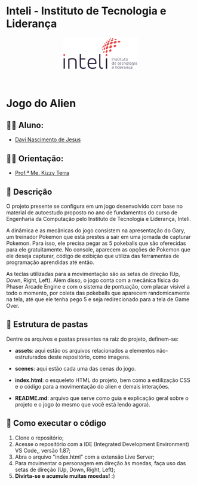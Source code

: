 # Inteli - Instituto de Tecnologia e Liderança 

<p align="center">
<a href= "https://www.inteli.edu.br/"><img src="assets/inteli.png" alt="Inteli - Instituto de Tecnologia e Liderança" border="0" width=40% height=40%></a>
</p>

<br>

# Jogo do Alien

## 👨‍🎓 Aluno:
- <a href="https://www.linkedin.com/in/davi-nascimento-de-jesus/">Davi Nascimento de Jesus</a>

## 👩‍🏫 Orientação: 
- <a href="https://br.linkedin.com/in/andre-godoi-chiovato-83730228">Prof.ª Me. Kizzy Terra</a>

## 📜 Descrição

O projeto presente se configura em um jogo desenvolvido com base no material de autoestudo proposto no ano de fundamentos do curso de Engenharia da Computação pelo Instituto de Tecnologia e Liderança, Inteli. 

A dinâmica e as mecânicas do jogo consistem na apresentação do Gary, um treinador Pokemon que está prestes a sair em uma jornada de capturar Pokemon. Para isso, ele precisa pegar as 5 pokeballs que são oferecidas para ele gratuitamente. No console, aparecem as opções de Pokemon que ele deseja capturar, código de exibição que utiliza das ferramentas de programação aprendidas até então.

As teclas utilizadas para a movimentação são as setas de direção (Up, Down, Right, Left). Além disso, o jogo conta com a mecânica física do Phaser Arcade Engine e com o sistema de pontuação, com placar vísivel a todo o momento, por coleta das pokeballs que aparecem randomicamente na tela, até que ele tenha pego 5 e seja redirecionado para a tela de Game Over.

## 📁 Estrutura de pastas

Dentre os arquivos e pastas presentes na raiz do projeto, definem-se:

- <b>assets</b>: aqui estão os arquivos relacionados a elementos não-estruturados deste repositório, como imagens.

- <b>scenes</b>: aqui estão cada uma das cenas do jogo.

- <b>index.html</b>: o esqueleto HTML do projeto, bem como a estilização CSS e o código para a movimentação do alien e demais interações.

- <b>README.md</b>: arquivo que serve como guia e explicação geral sobre o projeto e o jogo (o mesmo que você está lendo agora).

## 🔧 Como executar o código
1. Clone o repositório;
2. Acesse o repositório com a IDE (Integrated Development Environment) VS Code,, versão 1.87;
3. Abra o arquivo "index.html" com a extensão Live Server;
4. Para movimentar o personagem em direção às moedas, faça uso das setas de direção (Up, Down, Right, Left);
5. <b>Divirta-se e acumule muitas moedas!</b> :)

